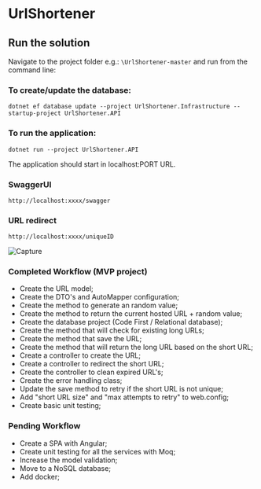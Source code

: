 
# UrlShortener

## Run the solution

Navigate to the project folder e.g.: `\UrlShortener-master` and run from the command line:
### To create/update the database:
```Batchfile
dotnet ef database update --project UrlShortener.Infrastructure --startup-project UrlShortener.API
```


### To run the application:
```Batchfile
dotnet run --project UrlShortener.API
```


The application should start in localhost:PORT URL.

### SwaggerUI
`http://localhost:xxxx/swagger`

### URL redirect
`http://localhost:xxxx/uniqueID`

![Capture](https://user-images.githubusercontent.com/7429247/131897066-4a47e373-ec78-4fdc-9178-1a8cbfac9f8b.PNG)

### Completed Workflow (MVP project)
- Create the URL model;
- Create the DTO's and AutoMapper configuration;
- Create the method to generate an random value;
- Create the method to return the current hosted URL + random value;
- Create the database project (Code First / Relational database);
- Create the method that will check for existing long URLs;
- Create the method that save the URL;
- Create the method that will return the long URL based on the short URL;
- Create a controller to create the URL;
- Create a controller to redirect the short URL;
- Create the controller to clean expired URL's;
- Create the error handling class;
- Update the save method to retry if the short URL is not unique; 
- Add "short URL size" and "max attempts to retry" to web.config;
- Create basic unit testing;


### Pending Workflow
- Create a SPA with Angular;
- Create unit testing for all the services with Moq;
- Increase the model validation;
- Move to a NoSQL database;
- Add docker;
